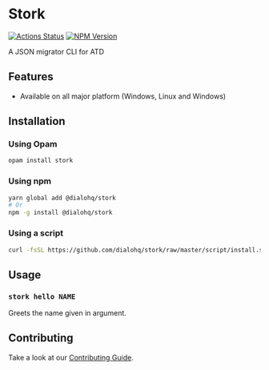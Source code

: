 # Stork

[![Actions Status](https://github.com/dialohq/stork/workflows/CI/badge.svg)](https://github.com/dialohq/stork/actions)
[![NPM Version](https://badge.fury.io/js/%40dialohq%stork.svg)](https://badge.fury.io/js/%40dialohq%stork)

A JSON migrator CLI for ATD

## Features

- Available on all major platform (Windows, Linux and Windows)

## Installation

### Using Opam

```bash
opam install stork
```

### Using npm

```bash
yarn global add @dialohq/stork
# Or
npm -g install @dialohq/stork
```

### Using a script

```bash
curl -fsSL https://github.com/dialohq/stork/raw/master/script/install.sh | bash
```

## Usage

### `stork hello NAME`

Greets the name given in argument.

## Contributing

Take a look at our [Contributing Guide](CONTRIBUTING.md).
